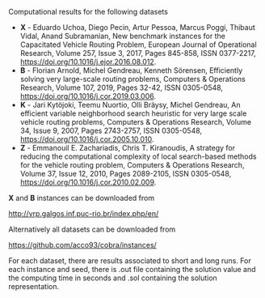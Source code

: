 Computational results for the following datasets
* **X** - Eduardo Uchoa, Diego Pecin, Artur Pessoa, Marcus Poggi, Thibaut Vidal, Anand Subramanian, New benchmark instances for the Capacitated Vehicle Routing Problem, European Journal of Operational Research, Volume 257, Issue 3, 2017, Pages 845-858, ISSN 0377-2217, https://doi.org/10.1016/j.ejor.2016.08.012.
* **B** - Florian Arnold, Michel Gendreau, Kenneth Sörensen, Efficiently solving very large-scale routing problems, Computers & Operations Research, Volume 107, 2019, Pages 32-42, ISSN 0305-0548, https://doi.org/10.1016/j.cor.2019.03.006.
* **K** - Jari Kytöjoki, Teemu Nuortio, Olli Bräysy, Michel Gendreau, An efficient variable neighborhood search heuristic for very large scale vehicle routing problems, Computers & Operations Research, Volume 34, Issue 9, 2007, Pages 2743-2757, ISSN 0305-0548, https://doi.org/10.1016/j.cor.2005.10.010.
* **Z** - Emmanouil E. Zachariadis, Chris T. Kiranoudis, A strategy for reducing the computational complexity of local search-based methods for the vehicle routing problem, Computers & Operations Research, Volume 37, Issue 12, 2010, Pages 2089-2105, ISSN 0305-0548, https://doi.org/10.1016/j.cor.2010.02.009.

**X** and **B** instances can be downloaded from

http://vrp.galgos.inf.puc-rio.br/index.php/en/

Alternatively all datasets can be downloaded from

https://github.com/acco93/cobra/instances/

For each dataset, there are results associated to short and long runs.
For each instance and seed, there is .out file containing the solution value and the computing time in seconds and .sol containing the solution representation.

